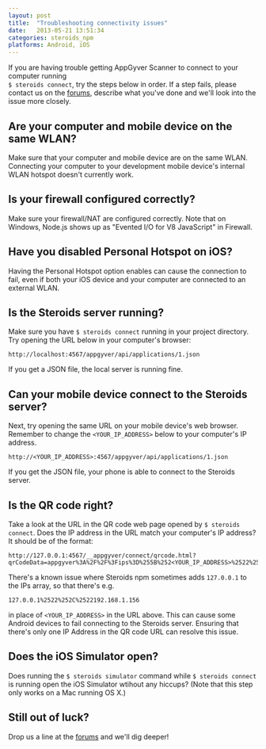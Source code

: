 ```yaml
---
layout: post
title:  "Troubleshooting connectivity issues"
date:   2013-05-21 13:51:34
categories: steroids_npm
platforms: Android, iOS
---
```


If you are having trouble getting AppGyver Scanner to connect to your computer running<br>`$ steroids connect`, try the steps below in order. If a step fails, please contact us on the [forums][forums], describe what you've done and we'll look into the issue more closely.

## Are your computer and mobile device on the same WLAN?

Make sure that your computer and mobile device are on the same WLAN. Connecting your computer to your development mobile device's internal WLAN hotspot doesn't currently work.

## Is your firewall configured correctly?

Make sure your firewall/NAT are configured correctly. Note that on Windows, Node.js shows up as "Evented I/O for V8 JavaScript" in Firewall.

## Have you disabled Personal Hotspot on iOS?

Having the Personal Hotspot option enables can cause the connection to fail, even if both your iOS device and your computer are connected to an external WLAN.

## Is the Steroids server running?

Make sure you have `$ steroids connect` running in your project directory. Try opening the URL below in your computer's browser:

```
http://localhost:4567/appgyver/api/applications/1.json
```

If you get a JSON file, the local server is running fine.

## Can your mobile device connect to the Steroids server?

Next, try opening the same URL on your mobile device's web browser. Remember to change the `<YOUR_IP_ADDRESS>` below to your computer's IP address.

```
http://<YOUR_IP_ADDRESS>:4567/appgyver/api/applications/1.json
```

If you get the JSON file, your phone is able to connect to the Steroids server.

## Is the QR code right?

Take a look at the URL in the QR code web page opened by `$ steroids connect`. Does the IP address in the URL match your computer's IP address? It should be of the format:

```
http://127.0.0.1:4567/__appgyver/connect/qrcode.html?qrCodeData=appgyver%3A%2F%2F%3Fips%3D%255B%252<YOUR_IP_ADDRESS>%2522%255D%26port%3D4567
```

There's a known issue where Steroids npm sometimes adds `127.0.0.1` to the IPs array, so that there's e.g.

```
127.0.0.1%2522%252C%2522192.168.1.156
```

in place of `<YOUR_IP_ADDRESS>` in the URL above. This can cause some Android devices to fail connecting to the Steroids server. Ensuring that there's only one IP Address in the QR code URL can resolve this issue.

## Does the iOS Simulator open?

Does running the `$ steroids simulator` command while `$ steroids connect` is running open the iOS Simulator wtihout any hiccups? (Note that this step only works on a Mac running OS X.)

## Still out of luck?

Drop us a line at the [forums][forums] and we'll dig deeper!

[forums]: http://forums.appgyver.com